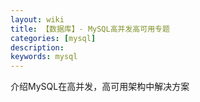 ```yaml
---
layout: wiki
title: 【数据库】- MySQL高并发高可用专题 
categories: [mysql]
description: 
keywords: mysql
---
```


介绍MySQL在高并发，高可用架构中解决方案
